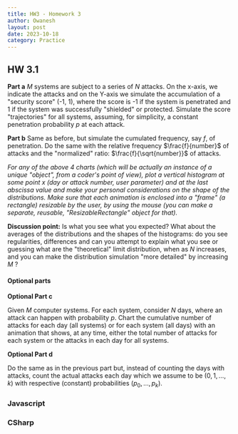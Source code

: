 ```yaml
---
title: HW3 - Homework 3
author: Owanesh
layout: post
date: 2023-10-18
category: Practice
---
```

## HW 3.1
**Part a**
$M$ systems are subject to a series of $N$ attacks. On the x-axis, we indicate the attacks and on the Y-axis we
simulate the accumulation of a "security score" (-1, 1), where the score is -1 if the system is penetrated
and 1 if the system was successfully "shielded" or protected. Simulate the score "trajectories" for all systems,
assuming, for simplicity, a constant penetration probability $p$ at each attack.

**Part b**
Same as before, but simulate the cumulated frequency, say $f$, of penetration. Do the same with the relative
frequency $\frac{f}{number}$ of attacks and the "normalized" ratio: $\frac{f}{\sqrt{number}}$ of attacks.

_For any of the above 4 charts (which will be actually an instance of a unique "object", from a coder's point of view), plot
a vertical histogram at some point x (day or attack number, user parameter) and at the last abscissa
value and make your personal considerations on the shape of the distributions.
Make sure that each animation is enclosed into a "frame" (a rectangle) resizable by the user, by using the mouse
(you can make a separate, reusable, "ResizableRectangle" object for that)._

**Discussion point:**
Is what you see what you expected? What about the averages of the distributions and the shapes of the histograms:
do you see regularities, differences and can you attempt to explain what you see or guessing what are
the "theoretical" limit distribution, when as $N$ increases, and you can make the distribution simulation "more detailed" by increasing $M$ ?

#### Optional parts
**Optional Part c**

Given $M$ computer systems. For each system, consider $N$ days, where an attack can happen with probability $p$.
Chart the cumulative number of attacks for each day (all systems) or for each system (all days) with an animation
that shows, at any time, either the total number of attacks for each system or the attacks in each day for all systems.

**Optional Part d**

Do the same as in the previous part but, instead of counting the days with attacks, count the actual attacks each day which
we assume to be $(0, 1, ..., k$) with respective (constant) probabilities $(p_0, ..., p_k)$.

### Javascript

### CSharp
